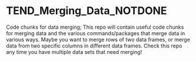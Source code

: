 # TEND_Merging_Data_NOTDONE
Code chunks for data merging;
This repo will contain useful code chunks for merging data and the various commands/packages that merge data in various ways. Maybe you want to merge rows of two data frames, or merge data from two specific columns in different data frames. Check this repo any time you have multiple data sets that need merging!
